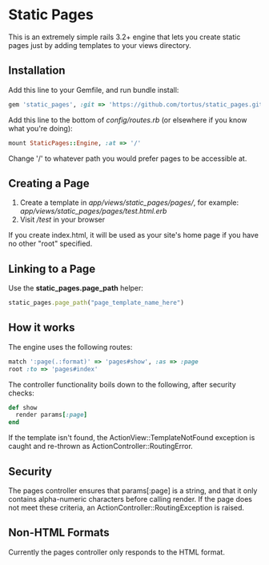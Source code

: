 Static Pages
============

This is an extremely simple rails 3.2+ engine that lets you create static
pages just by adding templates to your views directory.

Installation
------------

Add this line to your Gemfile, and run bundle install:

```ruby
gem 'static_pages', :git => 'https://github.com/tortus/static_pages.git'
```

Add this line to the bottom of *config/routes.rb* (or elsewhere if you know what you're
doing):

```ruby
mount StaticPages::Engine, :at => '/'
```

Change '/' to whatever path you would prefer pages to be accessible at.

Creating a Page
---------------

1. Create a template in *app/views/static_pages/pages/*,
   for example: *app/views/static_pages/pages/test.html.erb*
2. Visit */test* in your browser

If you create index.html, it will be used as your site's home page if you have
no other "root" specified.

Linking to a Page
-----------------

Use the **static_pages.page_path** helper:

```ruby
static_pages.page_path("page_template_name_here")
```

How it works
------------

The engine uses the following routes:

```ruby
match ':page(.:format)' => 'pages#show', :as => :page
root :to => 'pages#index'
```

The controller functionality boils down to the following, after security
checks:

```ruby
def show
  render params[:page]
end
```

If the template isn't found, the ActionView::TemplateNotFound
exception is caught and re-thrown as ActionController::RoutingError.

Security
--------

The pages controller ensures that params[:page] is a string, and that it
only contains alpha-numeric characters before calling render. If the page
does not meet these criteria, an ActionController::RoutingException is raised.

Non-HTML Formats
----------------

Currently the pages controller only responds to the HTML format.
